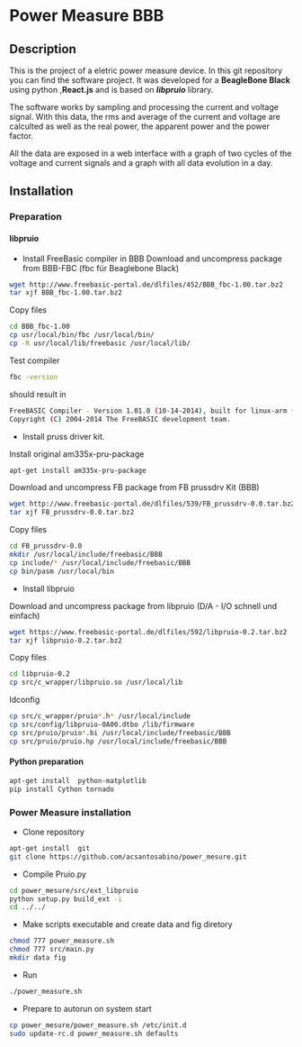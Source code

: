# Power Measure BBB

## Description

This is the project of a eletric power measure device. In this git repository you can find the software project. It was developed for a **BeagleBone Black** using python ,**React.js** and is based on ***libpruio*** library.

The software works by sampling and processing the current and voltage signal. With this data, the rms and average of the current and voltage are calculted as well as the real power, the apparent power and the power factor.

All the data are exposed in a web interface with a graph of two cycles of the voltage and current signals and a graph with all data evolution in a day.

## Installation

### Preparation

#### libpruio

 - Install FreeBasic compiler in BBB
Download and uncompress package from BBB-FBC (fbc für Beaglebone Black)

```bash
wget http://www.freebasic-portal.de/dlfiles/452/BBB_fbc-1.00.tar.bz2
tar xjf BBB_fbc-1.00.tar.bz2
```
Copy files
```bash
cd BBB_fbc-1.00
cp usr/local/bin/fbc /usr/local/bin/
cp -R usr/local/lib/freebasic /usr/local/lib/
```
Test compiler
```bash
fbc -version
```
should result in
```bash
FreeBASIC Compiler - Version 1.01.0 (10-14-2014), built for linux-arm (32bit)
Copyright (C) 2004-2014 The FreeBASIC development team.
```
 - Install pruss driver kit.

Install original am335x-pru-package
```bash
apt-get install am335x-pru-package
```
Download and uncompress FB package from FB prussdrv Kit (BBB)
```bash
wget http://www.freebasic-portal.de/dlfiles/539/FB_prussdrv-0.0.tar.bz2
tar xjf FB_prussdrv-0.0.tar.bz2
```
Copy files
```bash
cd FB_prussdrv-0.0
mkdir /usr/local/include/freebasic/BBB
cp include/* /usr/local/include/freebasic/BBB
cp bin/pasm /usr/local/bin
```

 - Install libpruio

Download and uncompress package from libpruio (D/A - I/O schnell und einfach)
```bash
wget https://www.freebasic-portal.de/dlfiles/592/libpruio-0.2.tar.bz2
tar xjf libpruio-0.2.tar.bz2
```
Copy files
```bash
cd libpruio-0.2
cp src/c_wrapper/libpruio.so /usr/local/lib
```
ldconfig
```bash
cp src/c_wrapper/pruio*.h* /usr/local/include
cp src/config/libpruio-0A00.dtbo /lib/firmware
cp src/pruio/pruio*.bi /usr/local/include/freebasic/BBB
cp src/pruio/pruio.hp /usr/local/include/freebasic/BBB
```

#### Python preparation

```bash
apt-get install  python-matplotlib
pip install Cython tornado 
```
### Power Measure installation

 - Clone repository
```bash
apt-get install  git
git clone https://github.com/acsantosabino/power_mesure.git
```
 - Compile Pruio.py
```bash
cd power_mesure/src/ext_libpruio
python setup.py build_ext -i
cd ../../
```
 - Make scripts executable and create data and fig diretory
```bash
chmod 777 power_measure.sh
chmod 777 src/main.py
mkdir data fig
```
 - Run
```bash
./power_measure.sh
```
 - Prepare to autorun on system start
```bash
cp power_mesure/power_measure.sh /etc/init.d
sudo update-rc.d power_measure.sh defaults
```